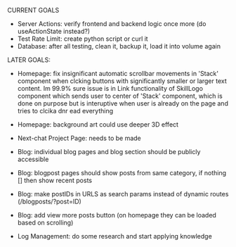 CURRENT GOALS
- Server Actions: verify frontend and backend logic once more (do useActionState instead?)
- Test Rate Limit: create python script or curl it 
- Database: after all testing, clean it, backup it, load it into volume again  


LATER GOALS:
- Homepage: fix insignificant automatic scrollbar movements in 'Stack' component when clcking buttons
with significantly smaller or larger text content. Im 99.9% sure issue is in Link functionality of SkillLogo component which sends user to center of 'Stack' component, which is done on purpose but is interuptive when
user is already on the page and tries to clcika dnr ead everything
- Homepage: background art could use deeper 3D effect

- Next-chat Project Page: needs to be made

- Blog: individual blog pages and blog section should be publicly accessible
- Blog: blogpost pages should show posts from same category, if nothing [] then show recent posts
- Blog: make postIDs in URLS as search params instead of dynamic routes (/blogposts/?post=ID) 
- Blog: add view more posts button (on homepage they can be loaded based on scrolling) 

- Log Management: do some research and start applying knowledge 







